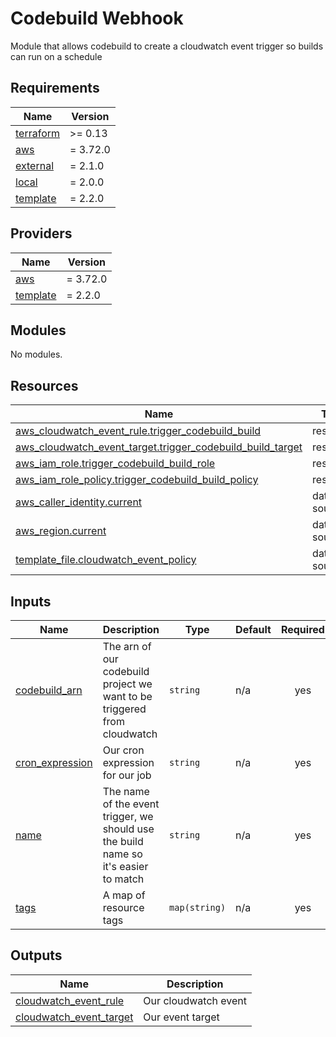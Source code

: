 # Codebuild Webhook

Module that allows codebuild to create a cloudwatch event trigger so builds can run on a schedule

<!-- BEGIN_TF_DOCS -->
## Requirements

| Name | Version |
|------|---------|
| <a name="requirement_terraform"></a> [terraform](#requirement\_terraform) | >= 0.13 |
| <a name="requirement_aws"></a> [aws](#requirement\_aws) | = 3.72.0 |
| <a name="requirement_external"></a> [external](#requirement\_external) | = 2.1.0 |
| <a name="requirement_local"></a> [local](#requirement\_local) | = 2.0.0 |
| <a name="requirement_template"></a> [template](#requirement\_template) | = 2.2.0 |

## Providers

| Name | Version |
|------|---------|
| <a name="provider_aws"></a> [aws](#provider\_aws) | = 3.72.0 |
| <a name="provider_template"></a> [template](#provider\_template) | = 2.2.0 |

## Modules

No modules.

## Resources

| Name | Type |
|------|------|
| [aws_cloudwatch_event_rule.trigger_codebuild_build](https://registry.terraform.io/providers/hashicorp/aws/3.72.0/docs/resources/cloudwatch_event_rule) | resource |
| [aws_cloudwatch_event_target.trigger_codebuild_build_target](https://registry.terraform.io/providers/hashicorp/aws/3.72.0/docs/resources/cloudwatch_event_target) | resource |
| [aws_iam_role.trigger_codebuild_build_role](https://registry.terraform.io/providers/hashicorp/aws/3.72.0/docs/resources/iam_role) | resource |
| [aws_iam_role_policy.trigger_codebuild_build_policy](https://registry.terraform.io/providers/hashicorp/aws/3.72.0/docs/resources/iam_role_policy) | resource |
| [aws_caller_identity.current](https://registry.terraform.io/providers/hashicorp/aws/3.72.0/docs/data-sources/caller_identity) | data source |
| [aws_region.current](https://registry.terraform.io/providers/hashicorp/aws/3.72.0/docs/data-sources/region) | data source |
| [template_file.cloudwatch_event_policy](https://registry.terraform.io/providers/hashicorp/template/2.2.0/docs/data-sources/file) | data source |

## Inputs

| Name | Description | Type | Default | Required |
|------|-------------|------|---------|:--------:|
| <a name="input_codebuild_arn"></a> [codebuild\_arn](#input\_codebuild\_arn) | The arn of our codebuild project we want to be triggered from cloudwatch | `string` | n/a | yes |
| <a name="input_cron_expression"></a> [cron\_expression](#input\_cron\_expression) | Our cron expression for our job | `string` | n/a | yes |
| <a name="input_name"></a> [name](#input\_name) | The name of the event trigger, we should use the build name so it's easier to match | `string` | n/a | yes |
| <a name="input_tags"></a> [tags](#input\_tags) | A map of resource tags | `map(string)` | n/a | yes |

## Outputs

| Name | Description |
|------|-------------|
| <a name="output_cloudwatch_event_rule"></a> [cloudwatch\_event\_rule](#output\_cloudwatch\_event\_rule) | Our cloudwatch event |
| <a name="output_cloudwatch_event_target"></a> [cloudwatch\_event\_target](#output\_cloudwatch\_event\_target) | Our event target |
<!-- END_TF_DOCS -->
